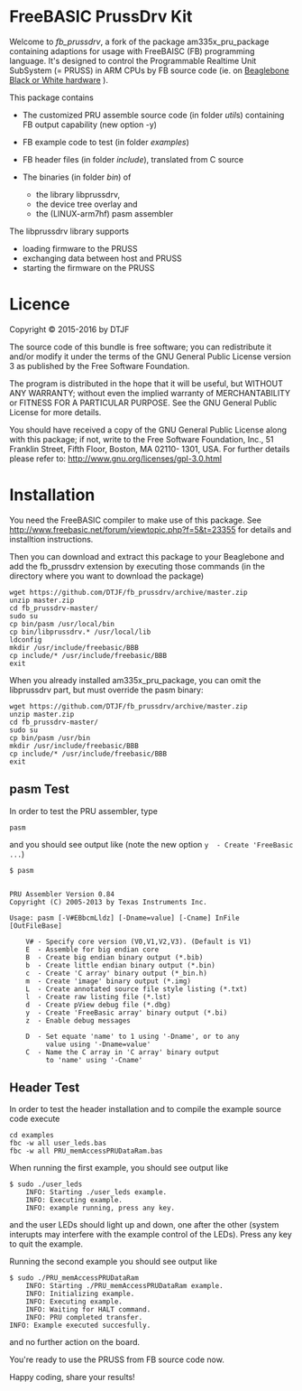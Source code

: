 FreeBASIC PrussDrv Kit
======================

Welcome to *fb_prussdrv*, a fork of the package am335x_pru_package
containing adaptions for usage with FreeBAISC (FB) programming
language. It's designed to control the Programmable Realtime Unit
SubSystem (= PRUSS) in ARM CPUs by FB source code (ie. on [Beaglebone
Black or White hardware](http://www.beaglebone.org) ).

This package contains

- The customized PRU assemble source code (in folder *util*s) containing
  FB output capability (new option -y)

- FB example code to test (in folder *examples*)

- FB header files (in folder *include*), translated from C source

- The binaries (in folder *bin*) of
  - the library libprussdrv,
  - the device tree overlay and
  - the (LINUX-arm7hf) pasm assembler

The libprussdrv library supports

- loading firmware to the PRUSS
- exchanging data between host and PRUSS
- starting the firmware on the PRUSS


Licence
=======

Copyright &copy; 2015-2016 by DTJF

The source code of this bundle is free software; you can redistribute
it and/or modify it under the terms of the GNU General Public License
version 3 as published by the Free Software Foundation.

The program is distributed in the hope that it will be useful, but
WITHOUT ANY WARRANTY; without even the implied warranty of
MERCHANTABILITY or FITNESS FOR A PARTICULAR PURPOSE. See the GNU
General Public License for more details.

You should have received a copy of the GNU General Public License along
with this package; if not, write to the Free Software Foundation, Inc.,
51 Franklin Street, Fifth Floor, Boston, MA 02110- 1301, USA. For
further details please refer to:
http://www.gnu.org/licenses/gpl-3.0.html


Installation
============

You need the FreeBASIC compiler to make use of this package. See
http://www.freebasic.net/forum/viewtopic.php?f=5&t=23355 for details
and installtion instructions.

Then you can download and extract this package to your Beaglebone and
add the fb_prussdrv extension by executing those commands (in the
directory where you want to download the package)

~~~{.sh}
wget https://github.com/DTJF/fb_prussdrv/archive/master.zip
unzip master.zip
cd fb_prussdrv-master/
sudo su
cp bin/pasm /usr/local/bin
cp bin/libprussdrv.* /usr/local/lib
ldconfig
mkdir /usr/include/freebasic/BBB
cp include/* /usr/include/freebasic/BBB
exit
~~~

When you already installed am335x_pru_package, you can omit the
libprussdrv part, but must override the pasm binary:

~~~{.sh}
wget https://github.com/DTJF/fb_prussdrv/archive/master.zip
unzip master.zip
cd fb_prussdrv-master/
sudo su
cp bin/pasm /usr/bin
mkdir /usr/include/freebasic/BBB
cp include/* /usr/include/freebasic/BBB
exit
~~~


pasm Test
---------

In order to test the PRU assembler, type

~~~{.sh}
pasm
~~~

and you should see output like (note the new option `y  - Create
'FreeBasic ...`)

~~~{.sh}
$ pasm


PRU Assembler Version 0.84
Copyright (C) 2005-2013 by Texas Instruments Inc.

Usage: pasm [-V#EBbcmLldz] [-Dname=value] [-Cname] InFile [OutFileBase]

    V# - Specify core version (V0,V1,V2,V3). (Default is V1)
    E  - Assemble for big endian core
    B  - Create big endian binary output (*.bib)
    b  - Create little endian binary output (*.bin)
    c  - Create 'C array' binary output (*_bin.h)
    m  - Create 'image' binary output (*.img)
    L  - Create annotated source file style listing (*.txt)
    l  - Create raw listing file (*.lst)
    d  - Create pView debug file (*.dbg)
    y  - Create 'FreeBasic array' binary output (*.bi)
    z  - Enable debug messages

    D  - Set equate 'name' to 1 using '-Dname', or to any
         value using '-Dname=value'
    C  - Name the C array in 'C array' binary output
         to 'name' using '-Cname'
~~~


Header Test
-----------

In order to test the header installation and to compile the example
source code execute

~~~{.sh}
cd examples
fbc -w all user_leds.bas
fbc -w all PRU_memAccessPRUDataRam.bas
~~~

When running the first example, you should see output like

~~~{.sh}
$ sudo ./user_leds
	INFO: Starting ./user_leds example.
	INFO: Executing example.
	INFO: example running, press any key.
~~~

and the user LEDs should light up and down, one after the other (system
interupts may interfere with the example control of the LEDs). Press
any key to quit the example.

Running the second example you should see output like

~~~{.sh}
$ sudo ./PRU_memAccessPRUDataRam
	INFO: Starting ./PRU_memAccessPRUDataRam example.
	INFO: Initializing example.
	INFO: Executing example.
	INFO: Waiting for HALT command.
	INFO: PRU completed transfer.
INFO: Example executed succesfully.
~~~

and no further action on the board.

You're ready to use the PRUSS from FB source code now.

Happy coding, share your results!
